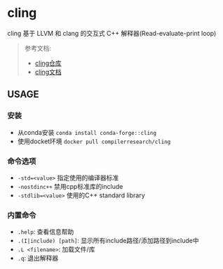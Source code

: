 # cling

cling 基于 LLVM 和 clang 的交互式 C++ 解释器(Read-evaluate-print loop)

> 参考文档:
> - [cling仓库](https://github.com/root-project/cling.git)
> - [cling文档](https://root.cern/cling/cling_build_instructions/)

## USAGE

### 安装

- 从conda安装 `conda install conda-forge::cling`
- 使用docket环境 `docker pull compilerresearch/cling`

### 命令选项

- `-std=<value>` 指定使用的编译器标准
- `-nostdinc++` 禁用cpp标准库的include
- `-stdlib=<value>` 使用的C++ standard library

### 内置命令

- `.help`: 查看信息帮助
- `.(I|include) [path]`: 显示所有include路径/添加路径到include中
- `.L <filename>`: 加载文件/库
- `.q`: 退出解释器
